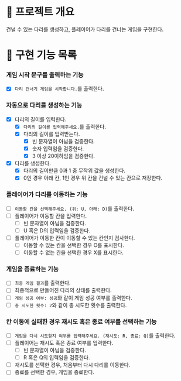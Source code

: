 # 💪 프로젝트 개요

건널 수 있는 다리를 생성하고, 플레이어가 다리를 건너는 게임을 구현한다.

# 📝 구현 기능 목록

### 게임 시작 문구를 출력하는 기능

- [x] `다리 건너기 게임을 시작합니다.`를 출력한다.

### 자동으로 다리를 생성하는 기능

- [x] 다리의 길이를 입력한다.
    - [x] `다리의 길이를 입력해주세요.`를 출력한다.
    - [x] 다리의 길이를 입력받는다.
        - [x] 빈 문자열이 아님을 검증한다.
        - [x] 숫자 입력임을 검증한다.
        - [x] 3 이상 20이하임을 검증한다.
- [x] 다리를 생성한다.
    - [x] 다리의 길이만큼 0과 1 중 무작위 값을 생성한다.
    - [x] 0인 경우 아래 칸, 1인 경우 위 칸을 건널 수 있는 칸으로 저장한다.

### 플레이어가 다리를 이동하는 기능

- [ ] `이동할 칸을 선택해주세요. (위: U, 아래: D)`를 출력한다.
- [ ] 플레이어가 이동할 칸을 입력한다.
    - [ ] 빈 문자열이 아님을 검증한다.
    - [ ] U 혹은 D의 입력임을 검증한다.
- [ ] 플레이어가 이동한 칸이 이동할 수 있는 칸인지 검사한다.
    - [ ] 이동할 수 있는 칸을 선택한 경우 O를 표시한다.
    - [ ] 이동할 수 없는 칸을 선택한 경우 X를 표시한다.

### 게임을 종료하는 기능

- [ ] `최종 게임 결과`를 출력한다.
- [ ] 최종적으로 만들어진 다리의 상태를 출력한다.
- [ ] `게임 성공 여부: 성공`와 같이 게임 성공 여부를 출력한다.
- [ ] `총 시도한 횟수: 2`와 같이 총 시도한 횟수를 출력한다.

### 칸 이동에 실패한 경우 재시도 혹은 종료 여부를 선택하는 기능

- [ ] `게임을 다시 시도할지 여부를 입력해주세요. (재시도: R, 종료: Q)`를 출력한다.
- [ ] 플레이어는 재시도 혹은 종료 여부를 입력한다.
    - [ ] 빈 문자열이 아님을 검증한다.
    - [ ] R 혹은 Q의 입력임을 검증한다.
- [ ] 재시도를 선택한 경우, 처음부터 다시 다리를 이동한다.
- [ ] 종료를 선택한 경우, 게임을 종료한다.
